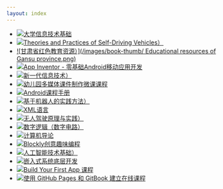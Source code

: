```yaml
---
layout: index
---
```

* [![大学信息技术基础](/images/book-thumb/fundamental_of_university_information_technology.jpg)](https://lzugjy.gitbook.io/da-xue-xin-xi-ji-shu-ji-chu/)
* [![Theories and Practices of Self-Driving Vehicles）](/images/book-thumb/ENselfDriving.png)](https://rocape.gitbook.io/selfdrivingen/)
* [![甘肃省红色教育资源）](/images/book-thumb/ Educational resources of Gansu province.png)](https://www.yuque.com/books/share/30164ee6-d8c8-41cb-86dc-bd02df838aba)
* [![App Inventor - 零基础Android移动应用开发](/images/book-thumb/app-inventer.png)](https://minghuiwu.gitbooks.io/appinventor/content/)
* [![新一代信息技术）](/images/book-thumb/New-generation-information-technology.png)](https://www.yuque.com/swiftsonwran/myyobi)
* [![幼儿园多媒体课件制作微课课程](/images/book-thumb/kindergarten.png)](https://blockly.gitbook.io/kmcp/)
* [![Android课程手册](/images/book-thumb/android-course.png)](https://mobile100.gitbooks.io/android/content/)
* [![基于机器人的实践方法）](/images/book-thumb/robot-based-practice.png)](https://zhaoyilun22.gitbook.io/robot/)
* [![XML语言](/images/book-thumb/xmlLanguage.png)](https://rocape.gitbook.io/xmllanguage/)
* [![无人驾驶原理与实践）](/images/book-thumb/selfDriving.png)](https://rocape.gitbook.io/selfdrivingcn/)
* [![数字逻辑（数字电路）](/images/book-thumb/Digital-logic-digital-circuit.png)](https://zhumx13.gitbooks.io/graduation_book/content/)
* [![计算机导论](/images/book-thumb/introduce_to_computer.png)](https://kinggolzu.gitbooks.io/introduction-to-computer/content/)
* [![Blockly创意趣味编程](/images/book-thumb/play_with_blockly.png)](https://www.yuque.com/jiangming-gbt6j/onnyrq?)
* [![人工智能技术基础）](/images/book-thumb/AItf.png)](https://rocape.gitbook.io/aitf/)
* [![嵌入式系统底层开发](/images/book-thumb/embed_logo.png)](https://cooc-china.gitbooks.io/embedded-system-development/content/)
* [![Build Your First App 课程](/images/book-thumb/build-your-first-app.jpg)](https://cooc-china.gitbooks.io/build-your-first-app-course/content/)
* [![使用 GitHub Pages 和 GitBook 建立在线课程](/images/book-thumb/howto_logo.png)](https://zhip21.gitbook.io/cooc-howto-book/)
